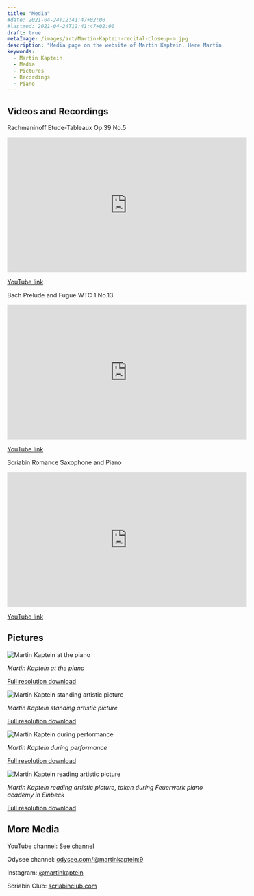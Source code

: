 ```yaml
---
title: "Media"
#date: 2021-04-24T12:41:47+02:00
#lastmod: 2021-04-24T12:41:47+02:00
draft: true
metaImage: /images/art/Martin-Kaptein-recital-closeup-m.jpg
description: "Media page on the website of Martin Kaptein. Here Martin features Videos, Recordings, Pictures and more of himself performing on the grand piano."
keywords:
  - Martin Kaptein
  - Media
  - Pictures
  - Recordings
  - Piano
---
```



## Videos and Recordings

Rachmaninoff Etude-Tableaux Op.39 No.5

<iframe width="560" height="315" src="https://www.youtube.com/embed/D-19KIe39VQ" title="YouTube video player" frameborder="0" allow="accelerometer; autoplay; clipboard-write; encrypted-media; gyroscope; picture-in-picture" allowfullscreen></iframe>

[YouTube link](https://www.youtube.com/watch?v=D-19KIe39VQ)

Bach Prelude and Fugue WTC 1 No.13

<iframe width="560" height="315" src="https://www.youtube.com/embed/k4lG9U43kCM" title="YouTube video player" frameborder="0" allow="accelerometer; autoplay; clipboard-write; encrypted-media; gyroscope; picture-in-picture" allowfullscreen></iframe>

[YouTube link](https://www.youtube.com/watch?v=k4lG9U43kCM)

Scriabin Romance Saxophone and Piano

<iframe width="560" height="315" src="https://www.youtube.com/embed/JTlRIuggB_A" title="YouTube video player" frameborder="0" allow="accelerometer; autoplay; clipboard-write; encrypted-media; gyroscope; picture-in-picture" allowfullscreen></iframe>

[YouTube link](https://www.youtube.com/watch?v=JTlRIuggB_A)

## Pictures

![Martin Kaptein at the piano](/images/martin-kaptein-profile.jpg)

*Martin Kaptein at the piano*

[Full resolution download](/images/art/Martin-Kaptein-at-piano.jpg)

![Martin Kaptein standing artistic picture](/images/art/M-Kaptein-profile-standing-min.jpg)

*Martin Kaptein standing artistic picture*

[Full resolution download](/images/art/Martin-Kaptein-standing-artistic.jpg)

![Martin Kaptein during performance](/images/art/Martin-Kaptein-recital-closeup-m.jpg)

*Martin Kaptein during performance*

[Full resolution download](/images/art/Martin-Kaptein-recital-closeup.jpg)

![Martin Kaptein reading artistic picture](/images/art/Martin-Kaptein-reading-artistic-min.jpg)

*Martin Kaptein reading artistic picture, taken during Feuerwerk piano academy in Einbeck*

[Full resolution download](/images/art/Martin-Kaptein-reading-artistic.jpg)

## More Media

YouTube channel: [See channel](https://www.youtube.com/channel/UCosUIzMUriRTgg60vh3EwCQ)

Odysee channel: [odysee.com/@martinkaptein:9](https://odysee.com/@martinkaptein:9)

Instagram: [@martinkaptein](https://instagram.com/martinkaptein)

Scriabin Club: [scriabinclub.com](https://scriabinclub.com/)
